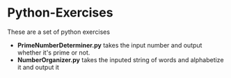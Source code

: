 # Python-Exercises
These are a set of python exercises

- **PrimeNumberDeterminer.py** takes the input number and output whether it's prime or not.
- **NumberOrganizer.py** takes the inputed string of words and alphabetize it and output it

